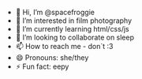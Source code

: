 - 👋 Hi, I’m @spacefroggie
- 👀 I’m interested in film photography
- 🌱 I’m currently learning html/css/js
- 💞️ I’m looking to collaborate on sleep
- 📫 How to reach me - don`t :3
- 😄 Pronouns: she/they
- ⚡ Fun fact: eepy

<!---
spacefroggie/spacefroggie is a ✨ special ✨ repository because its `README.md` (this file) appears on your GitHub profile.
You can click the Preview link to take a look at your changes.
--->
